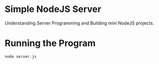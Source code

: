 # Simple NodeJS Server
Understanding Server Programming and Building mini NodeJS projects.

# Running the Program
```
node server.js
```
